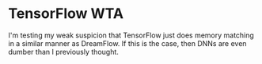 # TensorFlow WTA

I'm testing my weak suspicion that TensorFlow just does memory matching in 
a similar manner as DreamFlow.  If this is the case, then DNNs are even dumber
than I previously thought.
